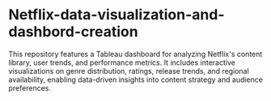 # Netflix-data-visualization-and-dashbord-creation
This repository features a Tableau dashboard for analyzing Netflix's content library, user trends, and performance metrics. It includes interactive visualizations on genre distribution, ratings, release trends, and regional availability, enabling data-driven insights into content strategy and audience preferences.
